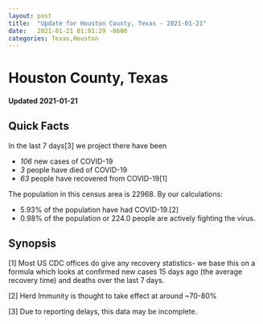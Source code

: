 ```yaml
---
layout: post
title:  "Update for Houston County, Texas - 2021-01-21"
date:   2021-01-21 01:01:29 -0600
categories: Texas,Houston
---
```


# Houston County, Texas
#### Updated 2021-01-21

## Quick Facts

In the last 7 days[3] we project there have been
- *106* new cases of COVID-19
- *3* people have died of COVID-19
- *63* people have recovered from COVID-19[1]

The population in this census area is 22968. By our calculations:
- 5.93% of the population have had COVID-19.[2]
- 0.98% of the population or 224.0 people are actively fighting the virus.

## Synopsis




[1] Most US CDC offices do give any recovery statistics- we base this on a formula which looks at confirmed new cases
15 days ago (the average recovery time) and deaths over the last 7 days.

[2] Herd Immunity is thought to take effect at around ~70-80%

[3] Due to reporting delays, this data may be incomplete.
 
    